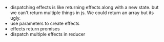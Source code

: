 
- dispatching effects is like returning effects along with a new state. but we can't return multiple things in js. We could return an array but its ugly.
- use parameters to create effects
- effects return promises
- dispatch multiple effects in reducer